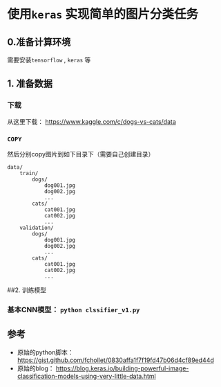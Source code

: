 # 使用`keras` 实现简单的图片分类任务

## 0.准备计算环境

需要安装`tensorflow` , `keras` 等

## 1. 准备数据

### 下载
从这里下载： https://www.kaggle.com/c/dogs-vs-cats/data

### `COPY`
然后分别copy图片到如下目录下（需要自己创建目录）

```
data/
    train/
        dogs/
            dog001.jpg
            dog002.jpg
            ...
        cats/
            cat001.jpg
            cat002.jpg
            ...
    validation/
        dogs/
            dog001.jpg
            dog002.jpg
            ...
        cats/
            cat001.jpg
            cat002.jpg
            ...
```


##2. 训练模型

### 基本CNN模型： `python clssifier_v1.py`





## 参考

 - 原始的python脚本： https://gist.github.com/fchollet/0830affa1f7f19fd47b06d4cf89ed44d
 - 原始的blog： https://blog.keras.io/building-powerful-image-classification-models-using-very-little-data.html



